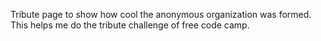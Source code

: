 Tribute page to show how cool the anonymous organization was formed.
This helps me do the tribute challenge of free code camp.
